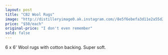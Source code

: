 ```yaml
---
layout: post
title: "CB2 Wool Rugs"
image: "http://distilleryimage0.ak.instagram.com//8e5f6ebefa3d11e2a55d22000a1fbcd5_7.jpg"
price: "$50/each"
original-price: "I don't even remember"
sold: false
---
```


6 x 6' Wool rugs with cotton backing. Super soft.
